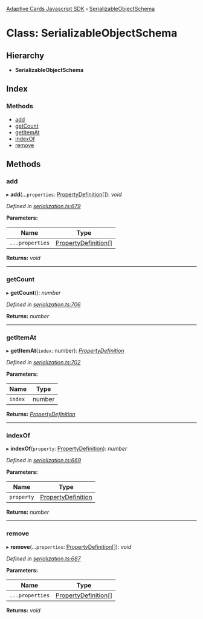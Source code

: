 [Adaptive Cards Javascript SDK](../README.md) › [SerializableObjectSchema](serializableobjectschema.md)

# Class: SerializableObjectSchema

## Hierarchy

* **SerializableObjectSchema**

## Index

### Methods

* [add](serializableobjectschema.md#add)
* [getCount](serializableobjectschema.md#getcount)
* [getItemAt](serializableobjectschema.md#getitemat)
* [indexOf](serializableobjectschema.md#indexof)
* [remove](serializableobjectschema.md#remove)

## Methods

###  add

▸ **add**(...`properties`: [PropertyDefinition](propertydefinition.md)[]): *void*

*Defined in [serialization.ts:679](https://github.com/microsoft/AdaptiveCards/blob/899191664/source/nodejs/adaptivecards/src/serialization.ts#L679)*

**Parameters:**

Name | Type |
------ | ------ |
`...properties` | [PropertyDefinition](propertydefinition.md)[] |

**Returns:** *void*

___

###  getCount

▸ **getCount**(): *number*

*Defined in [serialization.ts:706](https://github.com/microsoft/AdaptiveCards/blob/899191664/source/nodejs/adaptivecards/src/serialization.ts#L706)*

**Returns:** *number*

___

###  getItemAt

▸ **getItemAt**(`index`: number): *[PropertyDefinition](propertydefinition.md)*

*Defined in [serialization.ts:702](https://github.com/microsoft/AdaptiveCards/blob/899191664/source/nodejs/adaptivecards/src/serialization.ts#L702)*

**Parameters:**

Name | Type |
------ | ------ |
`index` | number |

**Returns:** *[PropertyDefinition](propertydefinition.md)*

___

###  indexOf

▸ **indexOf**(`property`: [PropertyDefinition](propertydefinition.md)): *number*

*Defined in [serialization.ts:669](https://github.com/microsoft/AdaptiveCards/blob/899191664/source/nodejs/adaptivecards/src/serialization.ts#L669)*

**Parameters:**

Name | Type |
------ | ------ |
`property` | [PropertyDefinition](propertydefinition.md) |

**Returns:** *number*

___

###  remove

▸ **remove**(...`properties`: [PropertyDefinition](propertydefinition.md)[]): *void*

*Defined in [serialization.ts:687](https://github.com/microsoft/AdaptiveCards/blob/899191664/source/nodejs/adaptivecards/src/serialization.ts#L687)*

**Parameters:**

Name | Type |
------ | ------ |
`...properties` | [PropertyDefinition](propertydefinition.md)[] |

**Returns:** *void*
